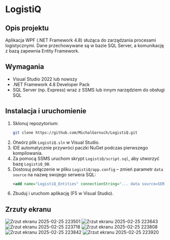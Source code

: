 # LogistiQ

## Opis projektu
Aplikacja WPF (.NET Framework 4.8) służąca do zarządzania procesami logistycznymi. Dane przechowywane są w bazie SQL Server, a komunikację z bazą zapewnia Entity Framework.

## Wymagania
- Visual Studio 2022 lub nowszy
- .NET Framework 4.8 Developer Pack
- SQL Server (np. Express) wraz z SSMS lub innym narzędziem do obsługi SQL

## Instalacja i uruchomienie
1. Sklonuj repozytorium:
   ```bash
   git clone https://github.com/MichalGarnuch/LogistiQ.git
   ```
2. Otwórz plik `LogistiQ.sln` w Visual Studio.
3. IDE automatycznie przywróci paczki NuGet podczas pierwszego kompilowania.
4. Za pomocą SSMS uruchom skrypt `LogistiQ/script.sql`, aby utworzyć bazę `LogistiQ_DB`.
5. Dostosuj połączenie w pliku `LogistiQ/app.config` – zmień parametr `data source` na nazwę swojego serwera SQL:
   ```xml
   <add name="LogistiQ_Entities" connectionString="... data source=SERVER_NAME;initial catalog=LogistiQ_DB; ..." providerName="System.Data.EntityClient" />
   ```
6. Zbuduj i uruchom aplikację (F5 w Visual Studio).

## Zrzuty ekranu
![Zrzut ekranu 2025-02-25 223501](https://github.com/user-attachments/assets/b5e1fc2c-6ef0-40b1-b377-6e909df04d1c)
![Zrzut ekranu 2025-02-25 223643](https://github.com/user-attachments/assets/70e26645-33e7-4ac8-832a-9490c9f6d85c)
![Zrzut ekranu 2025-02-25 223718](https://github.com/user-attachments/assets/3f4d2404-4c20-42c7-a1ad-061965aeb37b)
![Zrzut ekranu 2025-02-25 223808](https://github.com/user-attachments/assets/2fd52389-d452-4505-93bf-e0c606263095)
![Zrzut ekranu 2025-02-25 223842](https://github.com/user-attachments/assets/187b3a77-5b7c-42e7-88d8-88658fc4d8a7)
![Zrzut ekranu 2025-02-25 223920](https://github.com/user-attachments/assets/360540ab-0dd8-4ff7-9d2f-de4392e58f51)
